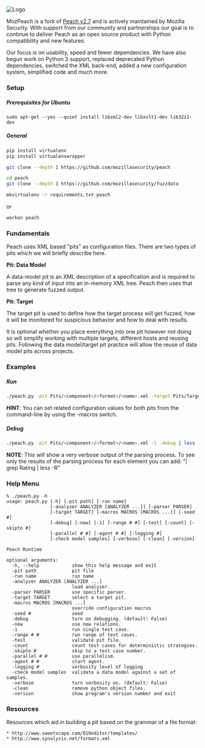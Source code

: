 ![Logo](https://github.com/posidron/posidron.github.io/raw/master/static/images/peach.png)

MozPeach is a fork of [Peach v2.7](http://www.peachfuzzer.com) and is actively maintained by Mozilla Security. With support from our community and partnerships our goal is to continue to deliver Peach as an open source product with Python compatibility and new features.

Our focus is on usability, speed and fewer dependencies. We have also begun work on Python 3 support, replaced deprecated Python dependencies, switched the XML back-end, added a new configuration system, simplified code and much more.

### Setup

##### Prerequisites for Ubuntu
```
sudo apt-get --yes --quiet install libxml2-dev libxslt1-dev lib32z1-dev
```

##### General
```bash
pip install virtualenv
pip install virtualenvwrapper

git clone --depth 1 https://github.com/mozillasecurity/peach

cd peach
git clone --depth 1 https://github.com/mozillasecurity/fuzzdata

mkvirtualenv -r requirements.txt peach
```

or

```bash
workon peach
```

### Fundamentals
Peach uses XML based "pits" as configuration files. There are two types of pits which we will briefly describe here.

**Pit: Data Model**

A data-model pit is an XML description of a specification and is required to parse any kind of input into an in-memory XML tree. Peach then uses that tree to generate fuzzed output.

**Pit: Target**

The target pit is used to define how the target process will get fuzzed, how it will be monitored for suspicious behavior and how to deal with results.

It is optional whether you place everything into one pit however not doing so will simplify working with multiple targets, different hosts and reusing pits. Following the data model/target pit practice will allow the reuse of data model pits across projects.


### Examples

##### Run
```bash
./peach.py -pit Pits/<component>/<format>/<name>.xml -target Pits/Targets/firefox.xml -run Browser
```

**HINT**: You can set related configuration values for both pits from the command-line by using the -macros switch.

##### Debug
```bash
./peach.py -pit Pits/<component>/<format>/<name>.xml -1 -debug | less -R
```

**NOTE**: This will show a very verbose output of the parsing process. To see only the results of the parsing process for each element you can add: "| grep Rating | less -R"


### Help Menu
```
% ./peach.py -h
usage: peach.py [-h] [-pit path] [-run name]
                [-analyzer ANALYZER [ANALYZER ...]] [-parser PARSER]
                [-target TARGET] [-macros MACROS [MACROS ...]] [-seed #]
                [-debug] [-new] [-1] [-range # #] [-test] [-count] [-skipto #]
                [-parallel # #] [-agent # #] [-logging #]
                [-check model samples] [-verbose] [-clean] [-version]

Peach Runtime

optional arguments:
  -h, --help            show this help message and exit
  -pit path             pit file
  -run name             run name
  -analyzer ANALYZER [ANALYZER ...]
                        load analyzer.
  -parser PARSER        use specific parser.
  -target TARGET        select a target pit.
  -macros MACROS [MACROS ...]
                        override configuration macros
  -seed #               seed
  -debug                turn on debugging. (default: False)
  -new                  use new relations.
  -1                    run single test case.
  -range # #            run range of test cases.
  -test                 validate pit file.
  -count                count test cases for deterministic strategies.
  -skipto #             skip to a test case number.
  -parallel # #         use parallelism.
  -agent # #            start agent.
  -logging #            verbosity level of logging
  -check model samples  validate a data model against a set of samples.
  -verbose              turn verbosity on. (default: False)
  -clean                remove python object files.
  -version              show program's version number and exit
```

### Resources

Resources which aid in building a pit based on the grammar of a file format:

    * http://www.sweetscape.com/010editor/templates/
    * http://www.synalysis.net/formats.xml

